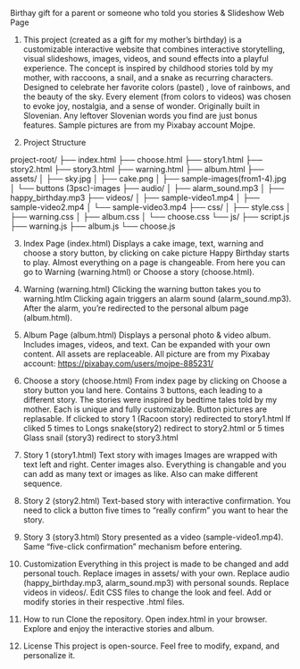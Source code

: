Birthay gift for a parent or someone who told you stories & Slideshow Web Page

1. This project (created as a gift for my mother’s birthday) is a customizable interactive website that combines interactive storytelling, visual slideshows, images, videos, and sound effects into a playful experience. 
The concept is inspired by childhood stories told by my mother, with raccoons, a snail, and a snake as recurring characters.
Designed to celebrate her favorite colors (pastel) , love of rainbows, and the beauty of the sky. Every element (from colors to videos) was chosen to evoke joy, nostalgia, and a sense of wonder.
Originally built in Slovenian. Any leftover Slovenian words you find are just bonus features.
Sample pictures are from my Pixabay account Mojpe.

2. Project Structure

project-root/
├── index.html
├── choose.html
├── story1.html
├── story2.html
├── story3.html
├── warning.html
├── album.html
├── assets/
│   ├── sky.jpg
│   ├── cake.png
│   ├── sample-images(from1-4).jpg
│   └── buttons (3psc)-images
├── audio/
│   ├── alarm_sound.mp3
│   ├── happy_birthday.mp3
├── videos/
│   ├── sample-video1.mp4
│   ├── sample-video2.mp4
│   └──  sample-video3.mp4
├── css/
│   ├── style.css
│   ├── warning.css
│   ├── album.css
│   └── choose.css
└── js/
    ├── script.js
    ├── warning.js
    ├── album.js
    └── choose.js


3. Index Page (index.html)
Displays a cake image, text, warning and choose a story button, by clicking on cake picture Happy Birthday starts to play.
Almost everything on a page is changeable.
From here you can go to Warning (warning.html) or Choose a story (choose.html).

4. Warning (warning.html)
Clicking the warning button takes you to warning.htlm
Clicking again triggers an alarm sound (alarm_sound.mp3).
After the alarm, you’re redirected to the personal album page (album.html).

5. Album Page (album.html)
Displays a personal photo & video album.
Includes images, videos, and text. Can be expanded with your own content.
All assets are replaceable.
All picture are from my Pixabay account: https://pixabay.com/users/mojpe-885231/

6. Choose a story (choose.html)
From index page by clicking on Choose a story button you land here.
Contains 3 buttons, each leading to a different story.
The stories were inspired by bedtime tales told by my mother.
Each is unique and fully customizable.
Button pictures are replasable.
If clicked to story 1 (Racoon story) redirected to story1.html
If cliked 5 times to Longs snake(story2) redirect to story2.html or 5 times Glass snail (story3) redirect to story3.html 

7. Story 1 (story1.html)
Text story with images
Images are wrapped with text left and right. 
Center images also.
Everything is changable and you can add as many text or images as like. Also can make different sequence.

8. Story 2 (story2.html)
Text-based story with interactive confirmation.
You need to click a button five times to “really confirm” you want to hear the story.

9. Story 3 (story3.html)
Story presented as a video (sample-video1.mp4).
Same “five-click confirmation” mechanism before entering.

10. Customization
Everything in this project is made to be changed and add personal touch.
Replace images in assets/ with your own.
Replace audio (happy_birthday.mp3, alarm_sound.mp3) with personal sounds.
Replace videos in videos/.
Edit CSS files to change the look and feel.
Add or modify stories in their respective .html files.

11. How to run
Clone the repository.
Open index.html in your browser.
Explore and enjoy the interactive stories and album.

12. License
This project is open-source. Feel free to modify, expand, and personalize it.